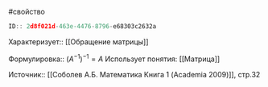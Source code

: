 #свойство

```javascript
ID:: 2d8f021d-463e-4476-8796-e68303c2632a
```

Характеризует:: [[Обращение матрицы]]

Формулировка:: $(A^{-1})^{-1}=A$
Использует понятия: [[Матрица]]

Источник:: [[Соболев А.Б. Математика Книга 1 (Academia 2009)]], стр.32